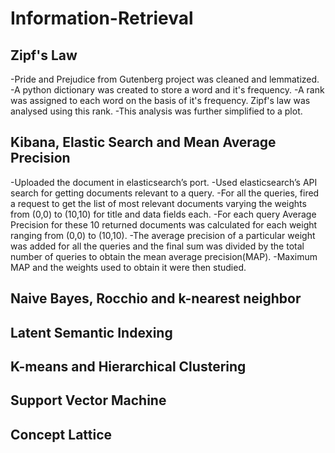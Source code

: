 # Information-Retrieval
## **Zipf's Law**
-Pride and Prejudice from Gutenberg project was cleaned and lemmatized.
-A python dictionary was created to store a word and it's frequency.
-A rank was assigned to each word on the basis of it's frequency. Zipf's law was analysed using this rank.
-This analysis was further simplified to a plot.

## **Kibana, Elastic Search and Mean Average Precision**
-Uploaded the document in elasticsearch’s port.
-Used elasticsearch’s API search for getting documents relevant to a query.
-For all the queries, fired a request to get the list of most relevant documents varying the weights from (0,0) to (10,10) for title and data fields each.
-For each query Average Precision for these 10 returned documents was calculated for each weight ranging from (0,0) to (10,10).
-The average precision of a particular weight was added for all the queries and the final sum was divided by the total number of queries to obtain the mean average precision(MAP).
-Maximum MAP and the weights used to obtain it were then studied.

## **Naive Bayes, Rocchio and k-nearest neighbor**
## **Latent Semantic Indexing**
## **K-means and Hierarchical Clustering**
## **Support Vector Machine**
## **Concept Lattice**
